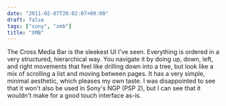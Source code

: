 ```yaml
---
date: "2011-02-07T20:02:07+00:00"
draft: false
tags: ["sony", "xmb"]
title: "XMB"
---
```

The Cross Media Bar is the sleekest UI I've seen. Everything is ordered in a very structured, hierarchical way. You navigate it by doing up, down, left, and right movements that feel like drilling down into a tree, but look like a mix of scrolling a list and moving between pages. It has a very simple, minimal aesthetic, which pleases my own taste. I was disappointed to see that it won't also be used in Sony's NGP (PSP 2), but I can see that it wouldn't make for a good touch interface as-is.

